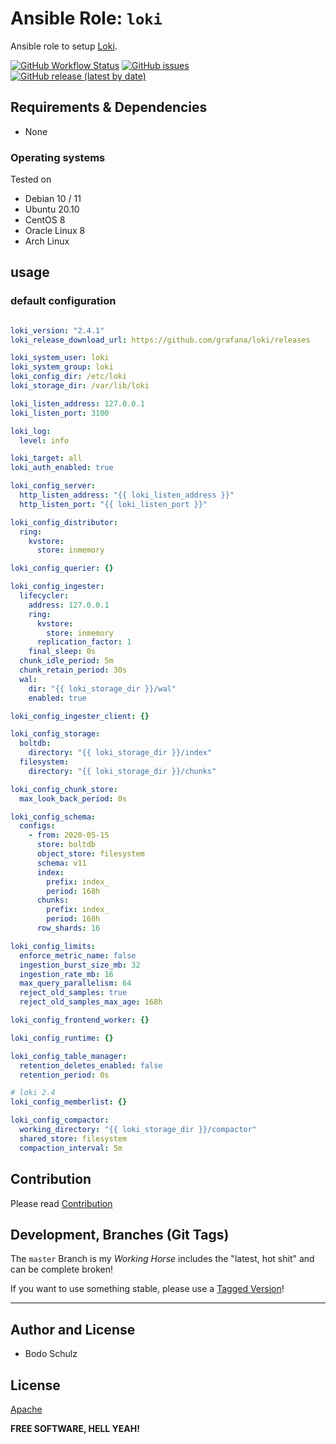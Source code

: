 
# Ansible Role:  `loki`

Ansible role to setup [Loki](https://github.com/grafana/loki).


[![GitHub Workflow Status](https://img.shields.io/github/workflow/status/bodsch/ansible-loki/2.4.x)][ci]
[![GitHub issues](https://img.shields.io/github/issues/bodsch/ansible-loki)][issues]
[![GitHub release (latest by date)](https://img.shields.io/github/v/release/bodsch/ansible-loki)][releases]

[ci]: https://github.com/bodsch/ansible-loki/actions
[issues]: https://github.com/bodsch/ansible-loki/issues?q=is%3Aopen+is%3Aissue
[releases]: https://github.com/bodsch/ansible-loki/releases


## Requirements & Dependencies

- None

### Operating systems

Tested on

* Debian 10 / 11
* Ubuntu 20.10
* CentOS 8
* Oracle Linux 8
* Arch Linux

## usage

### default configuration

```yaml

loki_version: "2.4.1"
loki_release_download_url: https://github.com/grafana/loki/releases

loki_system_user: loki
loki_system_group: loki
loki_config_dir: /etc/loki
loki_storage_dir: /var/lib/loki

loki_listen_address: 127.0.0.1
loki_listen_port: 3100

loki_log:
  level: info

loki_target: all
loki_auth_enabled: true

loki_config_server:
  http_listen_address: "{{ loki_listen_address }}"
  http_listen_port: "{{ loki_listen_port }}"

loki_config_distributor:
  ring:
    kvstore:
      store: inmemory

loki_config_querier: {}

loki_config_ingester:
  lifecycler:
    address: 127.0.0.1
    ring:
      kvstore:
        store: inmemory
      replication_factor: 1
    final_sleep: 0s
  chunk_idle_period: 5m
  chunk_retain_period: 30s
  wal:
    dir: "{{ loki_storage_dir }}/wal"
    enabled: true

loki_config_ingester_client: {}

loki_config_storage:
  boltdb:
    directory: "{{ loki_storage_dir }}/index"
  filesystem:
    directory: "{{ loki_storage_dir }}/chunks"

loki_config_chunk_store:
  max_look_back_period: 0s

loki_config_schema:
  configs:
    - from: 2020-05-15
      store: boltdb
      object_store: filesystem
      schema: v11
      index:
        prefix: index_
        period: 168h
      chunks:
        prefix: index_
        period: 168h
      row_shards: 16

loki_config_limits:
  enforce_metric_name: false
  ingestion_burst_size_mb: 32
  ingestion_rate_mb: 16
  max_query_parallelism: 64
  reject_old_samples: true
  reject_old_samples_max_age: 168h

loki_config_frontend_worker: {}

loki_config_runtime: {}

loki_config_table_manager:
  retention_deletes_enabled: false
  retention_period: 0s

# loki 2.4
loki_config_memberlist: {}

loki_config_compactor:
  working_directory: "{{ loki_storage_dir }}/compactor"
  shared_store: filesystem
  compaction_interval: 5m
```


## Contribution

Please read [Contribution](CONTRIBUTING.md)

## Development,  Branches (Git Tags)

The `master` Branch is my *Working Horse* includes the "latest, hot shit" and can be complete broken!

If you want to use something stable, please use a [Tagged Version](https://gitlab.com/bodsch/ansible-icinga2/-/tags)!

---

## Author and License

- Bodo Schulz

## License

[Apache](LICENSE)

**FREE SOFTWARE, HELL YEAH!**
